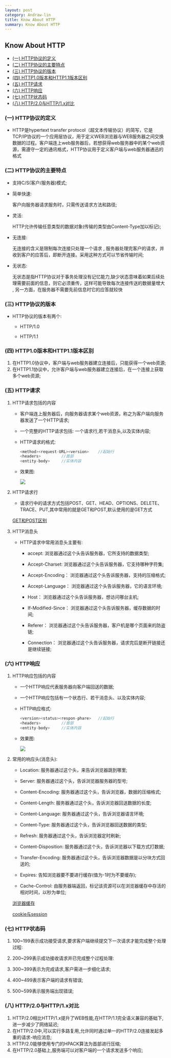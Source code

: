 ```yaml
---
layout: post
category: Andraw-lin
title: Know About HTTP
summary: Know About HTTP
---
```


## **Know About HTTP**

- [(一) HTTP协议的定义](#一-http协议的定义)
- [(二) HTTP协议的主要特点](#二-http协议的主要特点)
- [(三) HTTP协议的版本](#三-http协议的版本)
- [(四) HTTP1.0版本和HTTP1.1版本区别](#四-http10版本和http11版本区别)
- [(五) HTTP请求](#五-http请求)
- [(六) HTTP响应](#六-http响应)
- [(七) HTTP状态码](#七-http状态码)
- [(八) HTTP/2.0与HTTP/1.x对比](#八-http20与http1x对比)

### (一) HTTP协议的定义

 - HTTP是hypertext transfer protocol（超文本传输协议）的简写，它是TCP/IP协议的一个应用层协议，用于定义WEB浏览器与WEB服务器之间交换数据的过程。客户端连上web服务器后，若想获得web服务器中的某个web资源，需遵守一定的通讯格式，HTTP协议用于定义客户端与web服务器通迅的格式

### (二) HTTP协议的主要特点

 - 支持C/S(客户/服务器)模式;
 - 简单快速:
 
    客户向服务器请求服务时，只需传送请求方法和路径;

 - 灵活:

    HTTP允许传输任意类型的数据对象(传输的类型由Content-Type加以标记);
    
 - 无连接:

    无连接的含义是限制每次连接只处理一个请求 , 服务器处理完客户的请求，并收到客户的应答后，即断开连接。采用这种方式可以节省传输时间;
    
 - 无状态:

    无状态是指HTTP协议对于事务处理没有记忆能力,缺少状态意味着如果后续处理需要前面的信息，则它必须重传，这样可能导致每次连接传送的数据量增大 , 另一方面，在服务器不需要先前信息时它的应答就较快
 
 
### (三) HTTP协议的版本

 - HTTP协议的版本有两个:

   + HTTP/1.0

   + HTTP/1.1


### (四) HTTP1.0版本和HTTP1.1版本区别

 1. 在HTTP1.0协议中，客户端与web服务器建立连接后，只能获得一个web资源;
 2. 在HTTP1.1协议中，允许客户端与web服务器建立连接后，在一个连接上获取多个web资源;


### (五) HTTP请求

 1. HTTP请求包括的内容

    + 客户端连上服务器后，向服务器请求某个web资源，称之为客户端向服务器发送了一个HTTP请求;
    + 一个完整的HTTP请求包括: 一个请求行,若干消息头,以及实体内容;
    + HTTP请求的格式:
      
      ```javascript
      <method><request-URL><version>    //起始行
      <headers>         //首部
      <entity-body>     //实体内容
      ```
      
    + 效果图:
    
      ![](http://7xs89l.com1.z0.glb.clouddn.com/HTTPrequest.png)

 2. HTTP请求行

    + 请求行中的请求方式包括POST、GET、HEAD、OPTIONS、DELETE、TRACE、PUT,其中常用的就是GET和POST,默认使用的是GET方式

    [GET和POST区别](https://github.com/Andraw-lin/Andraw-lin.github.io/blob/master/_posts/2016-04-05-AJAX-Cache-Principle.md)
 
 

 3. HTTP消息头

    + HTTP请求中常用消息头主要有:
    
      - accept:
        浏览器通过这个头告诉服务器，它所支持的数据类型;

      - Accept-Charset:
        浏览器通过这个头告诉服务器，它支持哪种字符集;

      - Accept-Encoding：
        浏览器通过这个头告诉服务器，支持的压缩格式;

      - Accept-Language：
        浏览器通过这个头告诉服务器，它的语言环境;

      - Host：
        浏览器通过这个头告诉服务器，想访问哪台主机;
        
      - If-Modified-Since：
        浏览器通过这个头告诉服务器，缓存数据的时间;
        
      - Referer：
        浏览器通过这个头告诉服务器，客户机是哪个页面来的防盗链;
        
      - Connection：
        浏览器通过这个头告诉服务器，请求完后是断开链接还是继续链接;
        
        
### (六) HTTP响应

 1. HTTP响应包括的内容

    + 一个HTTP响应代表服务器向客户端回送的数据;
    + 一个HTTP响应包括有一个状态行、若干消息头、以及实体内容;
    + HTTP响应格式:
    
      ```javascript
      <version><status><respon-phare>   //起始行
      <headers>         //首部
      <entity-body>     //实体内容
      ```
    
    + 效果图:
    
      ![](http://7xs89l.com1.z0.glb.clouddn.com/HTTPresponse.png)
      
      
 2. 常用的响应头(消息头):

    + Location:
      服务器通过这个头，来告诉浏览器跳到哪里;

    + Server:
      服务器通过这个头，告诉浏览器服务器的型号;
      
    + Content-Encoding:
      服务器通过这个头，告诉浏览器，数据的压缩格式;
      
    + Content-Length:
      服务器通过这个头，告诉浏览器回送数据的长度;
      
    + Content-Language:
      服务器通过这个头，告诉浏览器语言环境;

    + Content-Type:
      服务器通过这个头，告诉浏览器回送数据的类型;
      
    + Refresh:
      服务器通过这个头，告诉浏览器定时刷新;

    + Content-Disposition:
      服务器通过这个头，告诉浏览器以下载方式打数据;
      
    + Transfer-Encoding:
      服务器通过这个头，告诉浏览器数据是以分块方式回送的;
      
    + Expires:
      告知浏览器要不要进行缓存(值为-1时为不要缓存);
      
    + Cache-Control:
      由服务器端返回，标记该资源可以在浏览器缓存中存活的相对时间，以秒为单位;
      
    [浏览器缓存](https://github.com/Andraw-lin/FE-Knowledge-Summary/blob/master/HTML/Something-About-HTML.md#%E4%B9%9D-%E6%B5%8F%E8%A7%88%E5%99%A8%E7%BC%93%E5%AD%98)

    [cookie与session](https://github.com/Andraw-lin/FE-Knowledge-Summary/blob/master/JAVASCRIPT/Something-About-Javascript.md)
    
    
### (七) HTTP状态码

    

 1. 100~199表示成功接受请求,要求客户端继续提交下一次请求才能完成整个处理过程:

 2. 200~299表示成功接收请求并已完成整个过程处理:

 3. 300~399表示为完成请求,客户需进一步细化请求;

 4. 400~499表示客户端的请求有错误;

 5. 500~599表示服务端出现错误;

### (八) HTTP/2.0与HTTP/1.x对比

 1. HTTP/2.0相比HTTP/1.x提升了WEB性能,在HTTP/1.1完全语义兼容的基础下,进一步减少了网络延迟;
 2. 在HTTP/2.0中,可以实行多路复用,允许同时通过单一的HTTP/2.0连接发起多重的请求-响应消息;
 3. HTTP/2.0能够使用专门的HPACK算法为首部进行压缩;
 4. 在HTTP/2.0基础上,服务端可以对客户端的一个请求发送多个响应;
